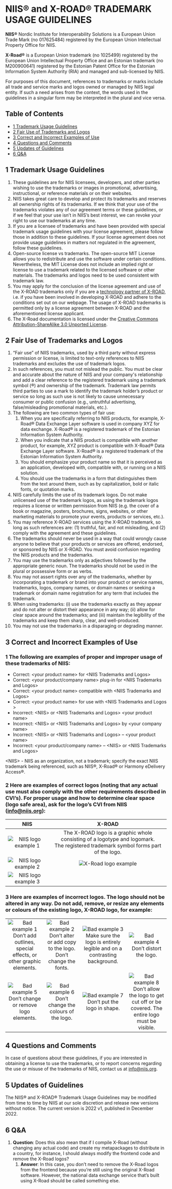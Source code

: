 # NIIS® and X-ROAD® TRADEMARK USAGE GUIDELINES

**NIIS®** Nordic Institute for Interoperability Solutions is a European Union Trade Mark (no 017625484) registered by
the European Union Intellectual Property Office for NIIS.

**X-Road®** is a European Union trademark (no 1025499) registered by the European Union Intellectual Property Office
and an Estonian trademark (no M200900641) registered by the Estonian Patent Office for the Estonian Information System
Authority (RIA) and managed and sub-licensed by NIIS.

For purposes of this document, references to trademarks or marks include all trade and service marks and logos owned or
managed by NIIS legal entity. If such a need arises from the context, the words used in the guidelines in a singular
form may be interpreted in the plural and vice versa.

## Table of Contents

* [1 Trademark Usage Guidelines](#1-trademark-usage-guidelines)
* [2 Fair Use of Trademarks and Logos](#2-fair-use-of-trademarks-and-logos)
* [3 Correct and Incorrect Examples of Use](#3-correct-and-incorrect-examples-of-use)
* [4 Questions and Comments](#4-questions-and-comments)
* [5 Updates of Guidelines](#5-updates-of-guidelines)
* [6 Q&A](#6-qa)

## 1 Trademark Usage Guidelines

1. These guidelines are for NIIS licensees, developers, and other parties wishing to use the trademarks or images in
promotional, advertising, instructional, or reference materials or on their websites.
2. NIIS takes great care to develop and protect its trademarks and reserves all ownership rights of its trademarks.
If we think that your use of the trademarks violates any of our agreement terms or these guidelines, or if we feel
that your use isn’t in NIIS’s best interest, we can revoke your right to use our trademarks at any time.
3. If you are a licensee of trademarks and have been provided with special trademark usage guidelines with your
license agreement, please follow those in addition to these guidelines. If your license agreement does not provide
usage guidelines in matters not regulated in the agreement, follow these guidelines.
4. Open-source license vs trademarks. The open-source MIT License allows you to redistribute and use the software
under certain conditions. Nevertheless, the MIT License does not include an implied right or license to use a
trademark related to the licensed software or other materials. The trademarks and logos need to be used consistent
with trademark law.
5. You may apply for the conclusion of the license agreement and use of the X-ROAD trademarks only if you are a 
[technology partner of X-ROAD](https://x-road.global/xroad-technology-partners-companies), i.e. if you have been
involved in developing X-ROAD and adhere to the conditions set out on our webpage. The usage of X-ROAD trademarks
is permitted only by a license agreement between X-ROAD and the aforementioned license applicant.
6. The X-Road documentation is licensed under the 
[Creative Commons Attribution-ShareAlike 3.0 Unported License](http://creativecommons.org/licenses/by-sa/3.0).

## 2 Fair Use of Trademarks and Logos

1. “Fair use” of NIIS trademarks, used by a third party without express permission or license, is limited to text-only
   references to NIIS trademarks and excludes the use of trademark logos.
2. In such references, you must not mislead the public. You must be clear and accurate about the nature of NIIS and
   your company's relationship and add a clear reference to the registered trademark using a trademark symbol (®) and
   ownership of the trademark. Trademark law permits third parties to use a mark to identify the trademark holder’s
   product or service so long as such use is not likely to cause unnecessary consumer or public confusion (e.g.,
   untruthful advertising, false/misleading promotional materials, etc.).
3. The following are two common types of fair use:
   1. When you are specifically referring to NIIS products, for example, X-Road® Data Exchange Layer software is used
      in company XYZ for data exchange. X-Road® is a registered trademark of the Estonian Information System Authority.
   2. When you indicate that a NIIS product is compatible with another product, for example, XYZ product is compatible
      with X-Road® Data Exchange Layer software. X-Road® is a registered trademark of the Estonian Information System
      Authority.
   3. You should emphasize your product name so that it is perceived as an application, developed with, compatible
      with, or running on a NIIS solution.
   4. You should use the trademarks in a form that distinguishes them from the text around them, such as by
      capitalization, bold or italic fonts, or quotation marks.
4. NIIS carefully limits the use of its trademark logos. Do not make unlicensed use of the trademark logos, as using
   the trademark logos requires a license or written permission from NIIS (e.g. the cover of a book or magazine,
   posters, brochures, signs, websites, or other marketing materials to promote your events, products or services,
   etc.).
5. You may reference X-ROAD services using the X-ROAD trademark, so long as such references are: (1) truthful, fair,
   and not misleading, and (2) comply with the agreement and these guidelines.
6. The trademarks should never be used in a way that could wrongly cause anyone to believe that your products or
   services are offered, endorsed, or sponsored by NIIS or X-ROAD. You must avoid confusion
   regarding the NIIS products and the trademarks.
7. You may use the trademarks only as adjectives followed by the appropriate generic noun. The trademarks should not be
   used in the plural or possessive form or as verbs.
8. You may not assert rights over any of the trademarks, whether by incorporating a trademark or brand into your
   product or service names, trademarks, logos, company names, or domain names or seeking a trademark or domain name
   registration for any term that includes the trademark.
9. When using trademarks: (i) use the trademarks exactly as they appear and do not alter or distort their appearance in
   any way; (ii) allow for clear space around the trademarks; and (iii) maintain the legibility of the trademarks and
   keep them sharp, clear, and well-produced.
10. You may not use the trademarks in a disparaging or degrading manner.

## 3 Correct and Incorrect Examples of Use

### 1 The following are examples of proper and improper usage of these trademarks of NIIS:

- Correct: \<your product name\> for \<NIIS Trademarks and Logos\>
- Correct: \<your product/company name\> plug-in for \<NIIS Trademarks and Logos\>
- Correct: \<your product name\> compatible with \<NIIS Trademarks and Logos\>
- Correct: \<your product name\> for use with \<NIIS Trademarks and Logos \>
- Incorrect: \<NIIS\> or \<NIIS Trademarks and Logos\> \<your product name\>
- Incorrect: \<NIIS\> or \<NIIS Trademarks and Logos\> by \<your company name\>
- Incorrect: \<NIIS\> or \<NIIS Trademarks and Logos\> – \<your product name\>
- Incorrect: \<your product/company name\> – \<NIIS\> or \<NIIS Trademarks and Logos\>

\<NIIS\> - NIIS as an organization, not a trademark; specify the exact NIIS trademark being referenced, such as NIIS®,
X-Road® or Harmony eDelivery Access®.

### 2 Here are examples of correct logos (noting that any actual use must also comply with the other requirements described in CVI’s). For proper usage and how to determine clear space (logo safe area), ask for the logo’s CVI from NIIS (info@niis.org):

|                          NIIS                           |                                                                X-ROAD                                                                |
| :-----------------------------------------------------: | :----------------------------------------------------------------------------------------------------------------------------------: |
| ![NIIS logo example 1](./img/trademark/niis_logo_1.png) | The X-ROAD logo is a graphic whole consisting of a logotype and logomark.<br>The registered trademark symbol forms part of the logo. |
| ![NIIS logo example 2](./img/trademark/niis_logo_2.png) |                                        ![X-Road logo example](./img/trademark/xrd_logo_1.jpg)                                        |
| ![NIIS logo example 3](./img/trademark/niis_logo_3.png) |                                                                                                                                      |

### 3 Here are examples of incorrect logos. The logo should not be altered in any way. Do not add, remove, or resize any elements or colours of the existing logo, X-ROAD logo, for example:

|                                                                                                                        |                                                                                                                     |                                                                                                                                |                                                                                                                                            |
| :--------------------------------------------------------------------------------------------------------------------: | :-----------------------------------------------------------------------------------------------------------------: | :----------------------------------------------------------------------------------------------------------------------------: | :----------------------------------------------------------------------------------------------------------------------------------------: |
| ![Bad example 1](./img/trademark/bad_example_1.jpg)<br>Don’t add outlines, special effects, or other graphic elements. | ![Bad example 2](./img/trademark/bad_example_2.jpg)<br>Don’t alter or add copy to the logo. Don’t change the fonts. | ![Bad example 3](./img/trademark/bad_example_3.jpg)<br>Make sure the logo is entirely legible and on a contrasting background. |                               ![Bad example 4](./img/trademark/bad_example_4.jpg)<br>Don’t distort the logo.                               |
|              ![Bad example 5](./img/trademark/bad_example_5.jpg)<br>Don’t change or remove logo elements.              |            ![Bad example 6](./img/trademark/bad_example_6.jpg)<br>Don’t change the colours of the logo.             |                      ![Bad example 7](./img/trademark/bad_example_7.jpg)<br>Don’t put the logo in shape.                       | ![Bad example 8](./img/trademark/bad_example_8.jpg)<br>Don’t allow the logo to get cut off or be covered. The entire logo must be visible. |

## 4 Questions and Comments

In case of questions about these guidelines, if you are interested in obtaining a license to use the trademarks, or to
report concerns regarding the use or misuse of the trademarks of NIIS, contact us at <info@niis.org>.

## 5 Updates of Guidelines

The NIIS® and X-ROAD® Trademark Usage Guidelines may be modified from time to time by NIIS
at our sole discretion and release new versions without notice. The current version is 2022 v1, published in December
2022.

## 6 Q&A

1. **Question**: Does this also mean that if I compile X-Road (without changing any actual code) and create my metapackages to distribute in a country, for instance, I should always modify the frontend code and remove the X-Road logos?
   1. **Answer**: In this case, you don’t need to remove the X-Road logos from the frontend because you’re still using the original X-Road software. However, the national data exchange service that’s built using X-Road should be called something else.
